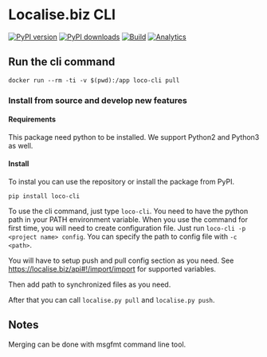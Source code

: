 # Localise.biz CLI

[![PyPI version](https://img.shields.io/pypi/v/loco-cli.svg)](https://pypi.python.org/pypi/loco-cli)
[![PyPI downloads](https://img.shields.io/pypi/d/loco-cli.svg)](https://pypi.python.org/pypi/loco-cli)
[![Build](https://travis-ci.org/marten-cz/loco-cli.svg?branch=master)](https://travis-ci.org/marten-cz/loco-cli)
[![Analytics](https://ga-beacon.appspot.com/UA-24215296-4/marten-cz/loco-cli/?useReferer&pixel)](https://github.com/igrigorik/ga-beacon)

## Run the cli command

    docker run --rm -ti -v $(pwd):/app loco-cli pull

### Install from source and develop new features

#### Requirements

This package need python to be installed. We support Python2 and Python3 as well.

#### Install

To instal you can use the repository or install the package from PyPI.

    pip install loco-cli

To use the cli command, just type `loco-cli`. You need to have the python path in your PATH environment variable.
When you use the command for first time, you will need to create configuration file. Just run
`loco-cli -p <project name> config`. You can specify the path to config file with `-c <path>`.

You will have to setup push and pull config section as you need. See https://localise.biz/api#!/import/import for
supported variables.

Then add path to synchronized files as you need.

After that you can call `localise.py pull` and `localise.py push`.

## Notes

Merging can be done with msgfmt command line tool.
